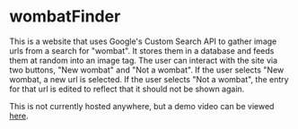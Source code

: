 # wombatFinder
This is a website that uses Google's Custom Search API to gather image urls from a search for "wombat". It stores them in a database and feeds them at random into an image tag. The user can interact with the site via two buttons, "New wombat" and "Not a wombat". If the user selects "New wombat, a new url is selected. If the user selects "Not a wombat", the entry for that url is edited to reflect that it should not be shown again.

This is not currently hosted anywhere, but a demo video can be viewed [here](https://youtu.be/MaPHHUrxevc).
